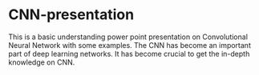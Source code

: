 # CNN-presentation

This is a basic understanding power point presentation on Convolutional Neural Network with some examples.
The CNN has become an important part of deep learning networks. It has become crucial to get the in-depth knowledge on CNN.
